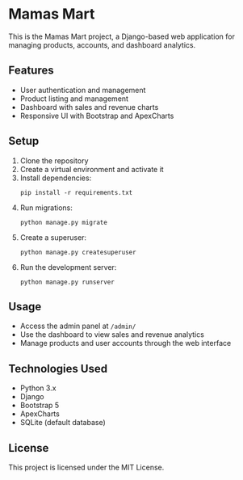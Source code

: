 # Mamas Mart

This is the Mamas Mart project, a Django-based web application for managing products, accounts, and dashboard analytics.

## Features

- User authentication and management
- Product listing and management
- Dashboard with sales and revenue charts
- Responsive UI with Bootstrap and ApexCharts

## Setup

1. Clone the repository
2. Create a virtual environment and activate it
3. Install dependencies:
   ```
   pip install -r requirements.txt
   ```
4. Run migrations:
   ```
   python manage.py migrate
   ```
5. Create a superuser:
   ```
   python manage.py createsuperuser
   ```
6. Run the development server:
   ```
   python manage.py runserver
   ```

## Usage

- Access the admin panel at `/admin/`
- Use the dashboard to view sales and revenue analytics
- Manage products and user accounts through the web interface

## Technologies Used

- Python 3.x
- Django
- Bootstrap 5
- ApexCharts
- SQLite (default database)

## License

This project is licensed under the MIT License.
